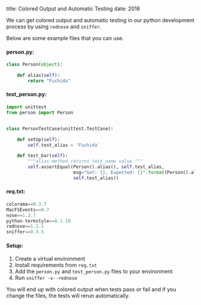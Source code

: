 title: Colored Output and Automatic Testing
date: 2016

We can get colored output and automatic testing in our python development process by
using `rednose` and `sniffer`.

Below are some example files that you can use.

#### person.py:
```python
class Person(object):

    def alias(self):
        return "Fuchida"
```

#### test_person.py:
```python
import unittest
from person import Person


class PersonTestCase(unittest.TestCase):

    def setUp(self):
        self.test_alias = 'Fuchida'

    def test_bar(self):
        """alias method returns test_name value """
        self.assertEqual(Person().alias(), self.test_alias,
                         msg="Got: {}, Expected: {}".format(Person().alias(),
                         self.test_alias))
```

#### req.txt:
```python
colorama==0.3.7
MacFSEvents==0.7
nose==1.3.7
python-termstyle==0.1.10
rednose==1.2.1
sniffer==0.3.5
```

#### Setup:
1. Create a virtual environment
2. Install requirements from `req.txt`
3. Add the `person.py` and `test_person.py` files to your environment
4. Run `sniffer -x--rednose`

You will end up with colored output when tests pass or fail and if you change 
the files, the tests will rerun automatically.
